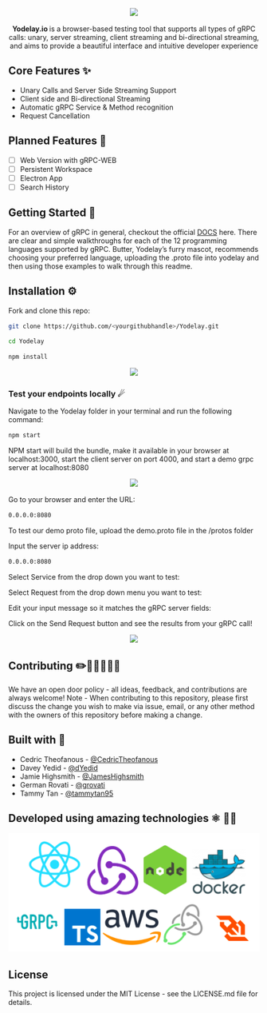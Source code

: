 <p align="center">
  <img src="./src/assets/logo_gif.gif" />
</p>

<p align="center">
  <b>Yodelay.io </b> is a browser-based testing tool that supports all types of gRPC calls: unary, server streaming, client streaming and bi-directional streaming, and aims to provide a beautiful interface and intuitive developer experience
</p>

## Core Features ✨

- Unary Calls and Server Side Streaming Support
- Client side and Bi-directional Streaming
- Automatic gRPC Service & Method recognition
- Request Cancellation

## Planned Features 🚧

- [ ] Web Version with gRPC-WEB
- [ ] Persistent Workspace
- [ ] Electron App
- [ ] Search History

## Getting Started 🚀

For an overview of gRPC in general, checkout the official [DOCS](https://grpc.io/docs/) here. There are clear and simple walkthroughs for each of the 12 programming languages supported by gRPC. Butter, Yodelay’s furry mascot, recommends choosing your preferred language, uploading the .proto file into yodelay and then using those examples to walk through this readme.

## Installation ⚙

Fork and clone this repo:

```sh
git clone https://github.com/<yourgithubhandle>/Yodelay.git
```

```sh
cd Yodelay
```

```sh
npm install
```
<p align="center">
  <img src="https://media.giphy.com/media/kBSlhxKc4xkSQcGk3x/giphy.gif" />
</p>

### Test your endpoints locally ☄

Navigate to the Yodelay folder in your terminal and run the following command:

```sh
npm start
```

NPM start will build the bundle, make it available in your browser at localhost:3000, start the client server on port 4000, and start a demo grpc server at localhost:8080
<p align="center">
  <img src="https://media.giphy.com/media/hU4Vzx4IbuIo8ps6A8/giphy.gif" />
</p>
Go to your browser and enter the URL:

```sh
0.0.0.0:8080
```

To test our demo proto file, upload the demo.proto file in the /protos folder

Input the server ip address:

```sh
0.0.0.0:8080
```

Select Service from the drop down you want to test:

Select Request from the drop down menu you want to test:

Edit your input message so it matches the gRPC server fields:

Click on the Send Request button and see the results from your gRPC call!

<p align="center">
  <img src="https://media.giphy.com/media/hW9ui8UcGlfVXI31hY/giphy.gif" />
</p>

## Contributing ✏️👩‍💻👨‍💻📓

We have an open door policy - all ideas, feedback, and contributions are always welcome!
Note - When contributing to this repository, please first discuss the change you wish to make via issue, email, or any other method with the owners of this repository before making a change.

## Built with 💛

- Cedric Theofanous - <a href="https://github.com/CedricTheofanous">@CedricTheofanous</a>
- Davey Yedid - <a href="https://github.com/dYedid">@dYedid</a>
- Jamie Highsmith - <a href="https://github.com/JamesHighsmith">@JamesHighsmith</a>
- German Rovati - <a href="https://github.com/grovati">@grovati</a>
- Tammy Tan - <a href="https://github.com/tammytan95">@tammytan95</a>

## Developed using amazing technologies ⚛ 🐳🚢

  <p float="left">
    <img src="./src/assets/technologies.png" width="600"/>
  </p>

## License

This project is licensed under the MIT License - see the LICENSE.md file for details.
